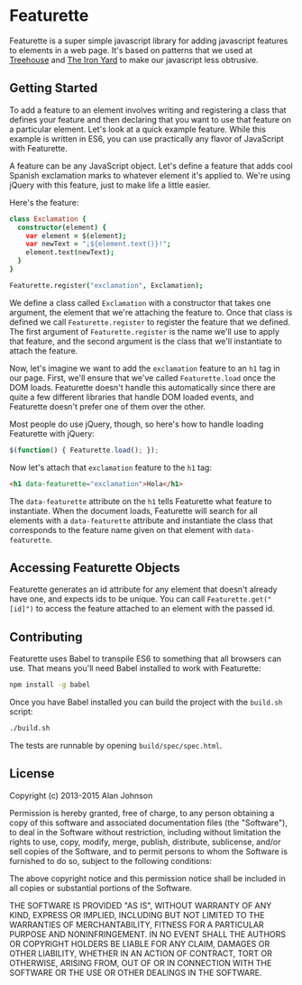 Featurette
=====

Featurette is a super simple javascript library for adding javascript features to
elements in a web page. It's based on patterns that we used at
[Treehouse](http://teamtreehouse.com) and [The Iron Yard](http://theironyard.com)
to make our javascript less obtrusive.

Getting Started
----

To add a feature to an element involves writing and registering a class that defines
your feature and then declaring that you want to use that feature on a
particular element. Let's look at a quick example feature. While this
example is written in ES6, you can use practically any flavor of JavaScript
with Featurette.

A feature can be any JavaScript object. Let's define a feature that adds
cool Spanish exclamation marks to whatever element it's applied to.
We're using jQuery with this feature, just to make life a little easier.

Here's the feature:

```coffeescript
class Exclamation {
  constructor(element) {
    var element = $(element);
    var newText = "¡${element.text()}!";
    element.text(newText);
  }
}

Featurette.register("exclamation", Exclamation);
```

We define a class called `Exclamation` with a constructor that takes one
argument, the element that we're attaching the feature to. Once that
class is defined we call `Featurette.register` to register the feature
that we defined. The first argument of `Featurette.register` is the
name we'll use to apply that feature, and the second argument is the
class that we'll instantiate to attach the feature.

Now, let's imagine we want to add the `exclamation` feature to an `h1`
tag in our page. First, we'll ensure that we've called `Featurette.load` once
the DOM loads. Featurette doesn't handle this automatically since there are
quite a few different libraries that handle DOM loaded events, and Featurette
doesn't prefer one of them over the other.

Most people do use jQuery, though, so here's how to handle loading
Featurette with jQuery:

```javascript
$(function() { Featurette.load(); });
```

Now let's attach that `exclamation` feature to the `h1` tag:

```html
<h1 data-featurette="exclamation">Hola</h1>
```

The `data-featurette` attribute on the `h1` tells Featurette what
feature to instantiate. When the document loads, Featurette will
search for all elements with a `data-featurette` attribute and
instantiate the class that corresponds to the feature name given on that
element with `data-featurette`.

Accessing Featurette Objects
-----
Featurette generates an id attribute for any element that doesn't already have
one, and expects ids to be unique. You can call `Featurette.get("[id]")` to
access the feature attached to an element with the passed id.

Contributing
----
Featurette uses Babel to transpile ES6 to something that all browsers can
use. That means you'll need Babel installed to work with Featurette:

```sh
npm install -g babel
```

Once you have Babel installed you can build the project with the `build.sh` script:

```sh
./build.sh
```

The tests are runnable by opening `build/spec/spec.html`.

License
----

Copyright (c) 2013-2015 Alan Johnson

Permission is hereby granted, free of charge, to any person obtaining a copy of this software and associated documentation files (the "Software"), to deal in the Software without restriction, including without limitation the rights to use, copy, modify, merge, publish, distribute, sublicense, and/or sell copies of the Software, and to permit persons to whom the Software is furnished to do so, subject to the following conditions:

The above copyright notice and this permission notice shall be included in all copies or substantial portions of the Software.

THE SOFTWARE IS PROVIDED "AS IS", WITHOUT WARRANTY OF ANY KIND, EXPRESS OR IMPLIED, INCLUDING BUT NOT LIMITED TO THE WARRANTIES OF MERCHANTABILITY, FITNESS FOR A PARTICULAR PURPOSE AND NONINFRINGEMENT. IN NO EVENT SHALL THE AUTHORS OR COPYRIGHT HOLDERS BE LIABLE FOR ANY CLAIM, DAMAGES OR OTHER LIABILITY, WHETHER IN AN ACTION OF CONTRACT, TORT OR OTHERWISE, ARISING FROM, OUT OF OR IN CONNECTION WITH THE SOFTWARE OR THE USE OR OTHER DEALINGS IN THE SOFTWARE.
